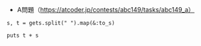 - A問題（https://atcoder.jp/contests/abc149/tasks/abc149_a）

```
s, t = gets.split(" ").map(&:to_s)

puts t + s
```

